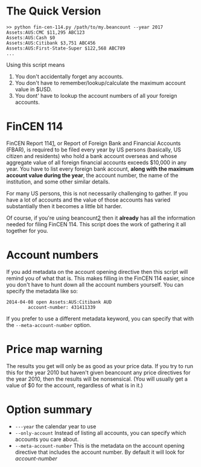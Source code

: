 # The Quick Version

```
>> python fin-cen-114.py /path/to/my.beancount --year 2017
Assets:AUS:CMC $11,295 ABC123
Assets:AUS:Cash $0 
Assets:AUS:Citibank $3,751 ABC456
Assets:AUS:First-State-Super $122,568 ABC789
...
```

Using this script means

1. You don't accidentally forget any accounts.
2. You don't have to remember/lookup/calculate the maximum account value in $USD.
3. You dont' have to lookup the account numbers of all your foreign accounts.

# FinCEN 114

FinCEN Report 114[1], or Report of Foreign Bank and Financial Accounts
(FBAR), is required to be filed every year by US persons (basically, US
citizen and residents) who hold a bank account overseas and whose aggregate
value of all foreign financial accounts exceeds $10,000 in any year.  You
have to list every foreign bank account, **along with the maximum account
value during the year**, the account number, the name of the institution,
and some other similar details.

For many US persons, this is not necessarily challenging to gather. If you
have a lot of accounts and the value of those accounts has varied substantially
then it becomes a little bit harder.

Of course, if you're using beancount[2] then it **already** has all the
information needed for filing FinCEN 114. This script does the work of
gathering it all together for you.

# Account numbers

If you add metadata on the account opening directive then this script will
remind you of what that is. This makes filling in the FinCEN 114 easier,
since you don't have to hunt down all the account numbers yourself. You can
specify the metadata like so:

```
2014-04-08 open Assets:AUS:Citibank AUD
        account-number: 431411339
```

If you prefer to use a different metadata keyword, you can specify that with
the ```--meta-account-number``` option.

# Price map warning

The results you get will only be as good as your price data. If you try to
run this for the year 2010 but haven't given beancount any price directives
for the year 2010, then the results will be nonsensical. (You will usually get
a value of $0 for the account, regardless of what is in it.)

# Option summary

* ```---year``` the calendar year to use
* ```--only-account``` Instead of listing all accounts, you can specify which accounts you care about.
* ```--meta-account-number``` This is the metadata on the account opening directive that includes the account number. By default it will look for *account-number*

[1]: https://bsaefiling.fincen.treas.gov/NoRegFBARFiler.html
[2]: https://bitbucket.org/blais/beancount/overview